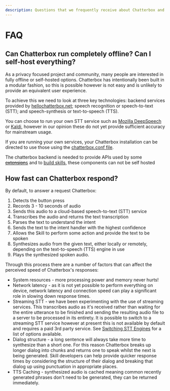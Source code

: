 ```yaml
---
description: Questions that we frequently receive about Chatterbox and our technologies.
---
```


# FAQ

## Can Chatterbox run completely offline? Can I self-host everything?

As a privacy focused project and community, many people are interested in fully offline or self-hosted options. Chatterbox has intentionally been built in a modular fashion, so this is possible however is not easy and is unlikely to provide an equivalent user experience.

To achieve this we need to look at three key technologies: backend services provided by [hellochatterbox.net](https://hellochatterbox.net); speech recognition or speech-to-text \(STT\); and speech-synthesis or text-to-speech \(TTS\).

You can choose to run your own STT service such as [Mozilla DeepSpeech](https://github.com/mozilla/DeepSpeech/releases) or [Kaldi](https://kaldi-asr.org/), however in our opinion these do not yet provide sufficient accuracy for mainstream usage.

If you are running your own services, your Chatterbox installation can be directed to use those using the [chatterbox.conf file](../using-chatterbox-ai/customizations/chatterbox-conf.md).

The chatterbox backend is needed to provide APIs used by some [~~extension~~s]() and to [build skills](), these components can not be self hosted

## How fast can Chatterbox respond?

By default, to answer a request Chatterbox:

1. Detects the button press
2. Records 3 - 10 seconds of audio 
3. Sends this audio to a cloud-based speech-to-text \(STT\) service 
4. Transcribes the audio and returns the text transcription 
5. Parses the text to understand the intent 
6. Sends the text to the intent handler with the highest confidence 
7. Allows the Skill to perform some action and provide the text to be spoken 
8. Synthesizes audio from the given text, either locally or remotely, depending on the text-to-speech \(TTS\) engine in use 
9. Plays the synthesized spoken audio.

Through this process there are a number of factors that can affect the perceived speed of Chatterbox's responses:

* System resources - more processing power and memory never hurts!
* Network latency - as it is not yet possible to perform everything on device, network latency and connection speed can play a significant role in slowing down response times.
* Streaming STT - we have been experimenting with the use of streaming services. This transcribes audio as it's received rather than waiting for the entire utterance to be finished and sending the resulting audio file to a server to be processed in its entirety. It is possible to switch to a streaming STT service however at present this is not available by default and requires a paid 3rd party service. See [Switching STT Engines](../using-chatterbox-ai/customizations/stt-engine.md) for a list of options available.
* Dialog structure - a long sentence will always take more time to synthesize than a short one. For this reason Chatterbox breaks up longer dialog into chunks and returns one to speak whilst the next is being generated. Skill developers can help provide quicker response times by considering the structure of their dialog and breaking that dialog up using punctuation in appropriate places.
* TTS Caching - synthesized audio is cached meaning common recently generated phrases don't need to be generated, they can be returned immediately.

